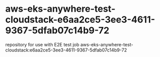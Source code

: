 # aws-eks-anywhere-test-cloudstack-e6aa2ce5-3ee3-4611-9367-5dfab07c14b9-72
repository for use with E2E test job aws-eks-anywhere-test-cloudstack:e6aa2ce5-3ee3-4611-9367-5dfab07c14b9-72

